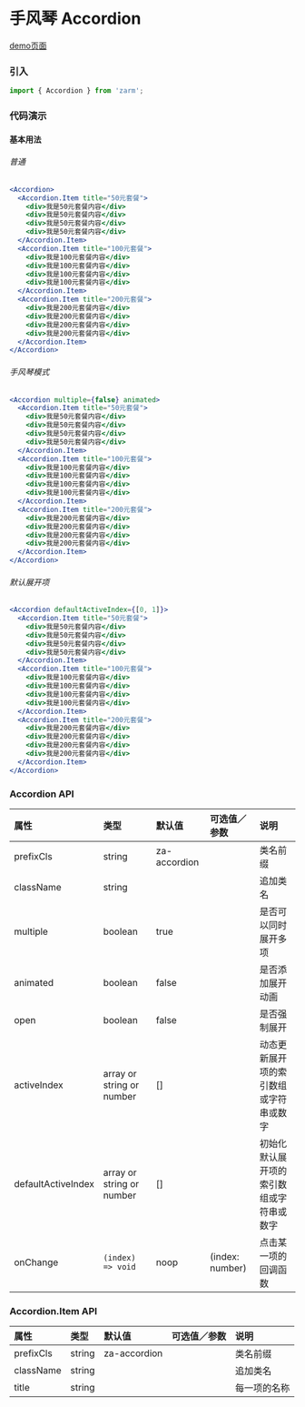 # 手风琴 Accordion

[demo页面](https://zhongantecheng.github.io/zarm/#/accordion)

### 引入

```js
import { Accordion } from 'zarm';
```

### 代码演示

#### 基本用法

###### 普通
```jsx
<Accordion>
  <Accordion.Item title="50元套餐">
    <div>我是50元套餐内容</div>
    <div>我是50元套餐内容</div>
    <div>我是50元套餐内容</div>
    <div>我是50元套餐内容</div>
  </Accordion.Item>
  <Accordion.Item title="100元套餐">
    <div>我是100元套餐内容</div>
    <div>我是100元套餐内容</div>
    <div>我是100元套餐内容</div>
    <div>我是100元套餐内容</div>
  </Accordion.Item>
  <Accordion.Item title="200元套餐">
    <div>我是200元套餐内容</div>
    <div>我是200元套餐内容</div>
    <div>我是200元套餐内容</div>
    <div>我是200元套餐内容</div>
  </Accordion.Item>
</Accordion>
```

###### 手风琴模式
```jsx
<Accordion multiple={false} animated>
  <Accordion.Item title="50元套餐">
    <div>我是50元套餐内容</div>
    <div>我是50元套餐内容</div>
    <div>我是50元套餐内容</div>
    <div>我是50元套餐内容</div>
  </Accordion.Item>
  <Accordion.Item title="100元套餐">
    <div>我是100元套餐内容</div>
    <div>我是100元套餐内容</div>
    <div>我是100元套餐内容</div>
    <div>我是100元套餐内容</div>
  </Accordion.Item>
  <Accordion.Item title="200元套餐">
    <div>我是200元套餐内容</div>
    <div>我是200元套餐内容</div>
    <div>我是200元套餐内容</div>
    <div>我是200元套餐内容</div>
  </Accordion.Item>
</Accordion>
```

###### 默认展开项
```jsx
<Accordion defaultActiveIndex={[0, 1]}>
  <Accordion.Item title="50元套餐">
    <div>我是50元套餐内容</div>
    <div>我是50元套餐内容</div>
    <div>我是50元套餐内容</div>
    <div>我是50元套餐内容</div>
  </Accordion.Item>
  <Accordion.Item title="100元套餐">
    <div>我是100元套餐内容</div>
    <div>我是100元套餐内容</div>
    <div>我是100元套餐内容</div>
    <div>我是100元套餐内容</div>
  </Accordion.Item>
  <Accordion.Item title="200元套餐">
    <div>我是200元套餐内容</div>
    <div>我是200元套餐内容</div>
    <div>我是200元套餐内容</div>
    <div>我是200元套餐内容</div>
  </Accordion.Item>
</Accordion>
```


### Accordion API

| 属性 | 类型 | 默认值 | 可选值／参数 | 说明 |
| :--- | :--- | :--- | :--- | :--- |
| prefixCls | string | za-accordion | | 类名前缀 |
| className | string | | | 追加类名 |
| multiple | boolean | true | | 是否可以同时展开多项 |
| animated | boolean | false | | 是否添加展开动画 |
| open | boolean | false | | 是否强制展开 |
| activeIndex | array or string or number | [] | | 动态更新展开项的索引数组或字符串或数字 |
| defaultActiveIndex | array or string or number | [] | | 初始化默认展开项的索引数组或字符串或数字 |
| onChange | <code>(index) => void</code> | noop | \(index: number\) | 点击某一项的回调函数 |

### Accordion.Item API
| 属性 | 类型 | 默认值 | 可选值／参数 | 说明 |
| :--- | :--- | :--- | :--- | :--- |
| prefixCls | string | za-accordion | | 类名前缀 |
| className | string | | | 追加类名 |
| title | string | | | 每一项的名称 |




